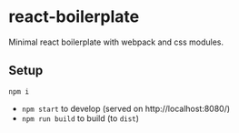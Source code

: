 # react-boilerplate

Minimal react boilerplate with webpack and css modules.

## Setup

`npm i`

* `npm start` to develop (served on http://localhost:8080/)
* `npm run build` to build (to `dist`)
